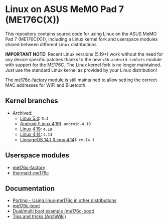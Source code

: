 <!-- SPDX-License-Identifier: CC-BY-SA-4.0 OR GFDL-1.3-or-later -->

# Linux on ASUS MeMO Pad 7 (ME176C(X))
This repository contains source code for using Linux on the ASUS MeMO Pad 7 (ME176C(X))),
including a Linux kernel fork and userspace modules shared between different Linux distributions.

**IMPORTANT NOTE:** Recent Linux versions (5.19+) work without the need for any device specific
patches thanks to the new `x86-android-tablets` module with support for the ME176C. The Linux
kernel fork is no longer maintained. Just use the standard Linux kernel as provided by your
Linux distribution!

The [me176c-factory](/factory) module is still maintained to allow setting the
correct MAC addresses for WiFi and Bluetooth.

## Kernel branches
- Archived:
  - [Linux 5.4](https://github.com/me176c-dev/linux-me176c/tree/5.4): `5.4`
  - [Android (Linux 4.19)](https://github.com/me176c-dev/linux-me176c/tree/android-4.19): `android-4.19`
  - [Linux 4.19](https://github.com/me176c-dev/linux-me176c/tree/4.19): `4.19`
  - [Linux 4.14](https://github.com/me176c-dev/linux-me176c/tree/4.14): `4.14`
  - [LineageOS 14.1 (Linux 4.14)](https://github.com/me176c-dev/linux-me176c/tree/cm-14.1): `cm-14.1`

## Userspace modules
- [me176c-factory](/factory)
- [thermald-me176c](/thermal)

## Documentation
- [Porting - Using linux-me176c in other distributions](/porting.md)
- [me176c-boot](https://github.com/me176c-dev/me176c-boot#readme)
- [Dual/multi boot example (me176c-boot)](https://github.com/me176c-dev/me176c-boot/tree/master/examples/multi-boot)
- [Tips and tricks (ArchWiki)](https://wiki.archlinux.org/index.php/ASUS_MeMO_Pad_7_(ME176C(X))#Tips_and_tricks)
